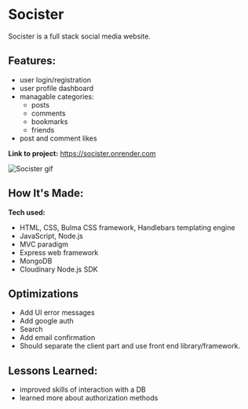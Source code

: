 # Socister
Socister is a full stack social media website.
<br>
## Features:
 - user login/registration
 - user profile dashboard
 - managable categories:
   - posts
   - comments
   - bookmarks
   - friends
 - post and comment likes

**Link to project:** https://socister.onrender.com

![Socister gif](https://i.ibb.co/C5fLNPT/socister2-1.gif)

## How It's Made:

**Tech used:**
 - HTML, CSS, Bulma CSS framework, Handlebars templating engine
 - JavaScript, Node.js
 - MVC paradigm
 - Express web framework
 - MongoDB
 - Cloudinary Node.js SDK

## Optimizations
- Add UI error messages
- Add google auth
- Search
- Add email confirmation
- Should separate the client part and use front end library/framework.

## Lessons Learned:
 - improved skills of interaction with a DB
 - learned more about authorization methods